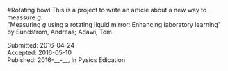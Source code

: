 #Rotating bowl
This is a project to write an article about a new way to meassure <i>g</i>:  
 "Measuring <i>g</i> using a rotating liquid mirror: Enhancing laboratory learning"  
by Sundström, Andréas; Adawi, Tom

  

Submitted: 2016-04-24  
Accepted:  2016-05-10  
Pubished: 2016-\_\_-\_\_, in Pysics Edication  
